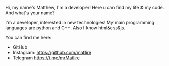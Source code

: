 Hi, my name's Matthew, I'm a developer! Here u can find my life & my code. And what's your name?

I'm a developer, interested in new technologies! My main programming languages are python and C++. Also I know html&css&js.

You can find me here:
- GitHub
- Instagram: https://github.com/matlire
- Telegram https://t.me/mrMatlire
